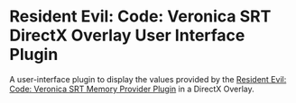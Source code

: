 # Resident Evil: Code: Veronica SRT DirectX Overlay User Interface Plugin

A user-interface plugin to display the values provided by the
[Resident Evil: Code: Veronica SRT Memory Provider Plugin](https://github.com/kapdap/re-cvx-srt-provider)
in a DirectX Overlay.